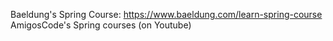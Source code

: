 Baeldung's Spring Course: https://www.baeldung.com/learn-spring-course
AmigosCode's Spring courses (on Youtube)
